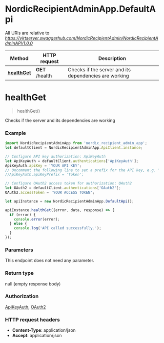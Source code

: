 # NordicRecipientAdminApp.DefaultApi

All URIs are relative to *https://virtserver.swaggerhub.com/NordicRecipientAdmin/NordicRecipientAdminAPI/1.0.0*

Method | HTTP request | Description
------------- | ------------- | -------------
[**healthGet**](DefaultApi.md#healthGet) | **GET** /health | Checks if the server and its dependencies are working


<a name="healthGet"></a>
# **healthGet**
> healthGet()

Checks if the server and its dependencies are working

### Example
```javascript
import NordicRecipientAdminApp from 'nordic_recipient_admin_app';
let defaultClient = NordicRecipientAdminApp.ApiClient.instance;

// Configure API key authorization: ApiKeyAuth
let ApiKeyAuth = defaultClient.authentications['ApiKeyAuth'];
ApiKeyAuth.apiKey = 'YOUR API KEY';
// Uncomment the following line to set a prefix for the API key, e.g. "Token" (defaults to null)
//ApiKeyAuth.apiKeyPrefix = 'Token';

// Configure OAuth2 access token for authorization: OAuth2
let OAuth2 = defaultClient.authentications['OAuth2'];
OAuth2.accessToken = 'YOUR ACCESS TOKEN';

let apiInstance = new NordicRecipientAdminApp.DefaultApi();

apiInstance.healthGet((error, data, response) => {
  if (error) {
    console.error(error);
  } else {
    console.log('API called successfully.');
  }
});
```

### Parameters
This endpoint does not need any parameter.

### Return type

null (empty response body)

### Authorization

[ApiKeyAuth](../README.md#ApiKeyAuth), [OAuth2](../README.md#OAuth2)

### HTTP request headers

 - **Content-Type**: application/json
 - **Accept**: application/json

